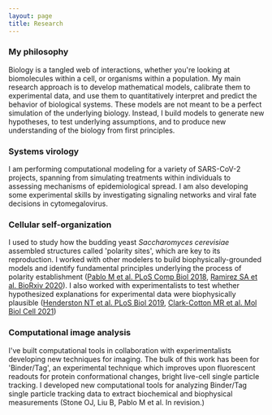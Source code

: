 ```yaml
---
layout: page
title: Research
---
```

### My philosophy
Biology is a tangled web of interactions, whether you're looking at biomolecules within a cell, or organisms within a population. My main research approach is to develop mathematical models, calibrate them to experimental data, and use them to quantitatively interpret and predict the behavior of biological systems. These models are not meant to be a perfect simulation of the underlying biology. Instead, I build models to generate new hypotheses, to test underlying assumptions, and to produce new understanding of the biology from first principles.

### Systems virology
I am performing computational modeling for a variety of SARS-CoV-2 projects, spanning from simulating treatments within individuals to assessing mechanisms of epidemiological spread. I am also developing some experimental skills by investigating signaling networks and viral fate decisions in cytomegalovirus.

### Cellular self-organization
I used to study how the budding yeast <i>Saccharomyces cerevisiae</i> assembled structures called 'polarity sites', which are key to its reproduction. I worked with other modelers to build biophysically-grounded models and identify fundamental principles underlying the process of polarity establishment ([Pablo M et al. PLoS Comp Biol 2018](https://journals.plos.org/ploscompbiol/article?id=10.1371/journal.pcbi.1006016), [Ramirez SA et al. BioRxiv 2020](https://www.biorxiv.org/content/10.1101/2020.11.30.404657v1.abstract)). I also worked with experimentalists to test whether hypothesized explanations for experimental data were biophysically plausible ([Henderston NT et al. PLoS Biol 2019](https://journals.plos.org/plosbiology/article?rev=2&id=10.1371/journal.pbio.3000484), [Clark-Cotton MR et al. Mol Biol Cell 2021](https://www.molbiolcell.org/doi/abs/10.1091/mbc.E21-02-0068))


### Computational image analysis
I've built computational tools in collaboration with experimentalists developing new techniques for imaging. The bulk of this work has been for 'Binder/Tag', an experimental technique which improves upon fluorescent readouts for protein conformational changes, bright live-cell single particle tracking. I developed new computational tools for analyzing Binder/Tag single particle tracking data to extract biochemical and biophysical measurements (Stone OJ, Liu B, Pablo M et al. In revision.)
